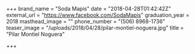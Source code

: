+++
brand_name = "Soda Mapis"
date = "2018-04-28T01:42:42Z"
external_url = "https://www.facebook.com/SodaMapis"
graduation_year = 2018
masthead_image = ""
phone_number = "(506) 8968-1736"
teaser_image = "/uploads/2018/04/28/pilar-montiel-noguera.jpg"
title = "Pilar Montiel Noguera"

+++
